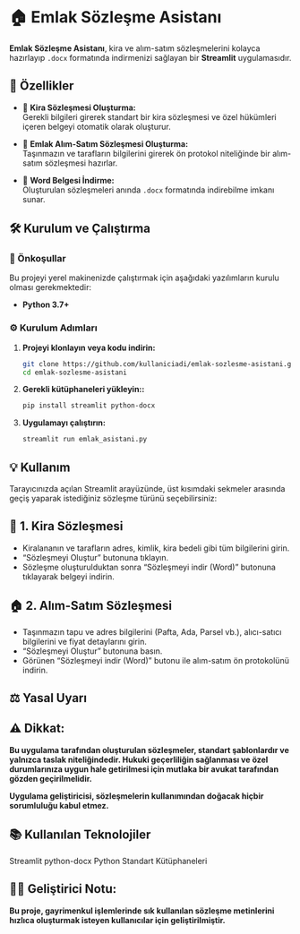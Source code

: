 # 🏠 Emlak Sözleşme Asistanı

**Emlak Sözleşme Asistanı**, kira ve alım-satım sözleşmelerini kolayca hazırlayıp `.docx` formatında indirmenizi sağlayan bir **Streamlit** uygulamasıdır.

## 🚀 Özellikler

- 🏢 **Kira Sözleşmesi Oluşturma:**  
  Gerekli bilgileri girerek standart bir kira sözleşmesi ve özel hükümleri içeren belgeyi otomatik olarak oluşturur.

- 🏡 **Emlak Alım-Satım Sözleşmesi Oluşturma:**  
  Taşınmazın ve tarafların bilgilerini girerek ön protokol niteliğinde bir alım-satım sözleşmesi hazırlar.

- 📄 **Word Belgesi İndirme:**  
  Oluşturulan sözleşmeleri anında `.docx` formatında indirebilme imkanı sunar.

## 🛠️ Kurulum ve Çalıştırma

### 🔧 Önkoşullar

  Bu projeyi yerel makinenizde çalıştırmak için aşağıdaki yazılımların kurulu olması gerekmektedir:

- **Python 3.7+**

### ⚙️ Kurulum Adımları

1. **Projeyi klonlayın veya kodu indirin:**
   ```bash
   git clone https://github.com/kullaniciadi/emlak-sozlesme-asistani.git
   cd emlak-sozlesme-asistani
   ```
2. **Gerekli kütüphaneleri yükleyin::**
   ```bash
   pip install streamlit python-docx
   ```
3. **Uygulamayı çalıştırın:**
   ```bash
   streamlit run emlak_asistani.py
   ```

## 💡 Kullanım

Tarayıcınızda açılan Streamlit arayüzünde, üst kısımdaki sekmeler arasında geçiş yaparak istediğiniz sözleşme türünü seçebilirsiniz:

## 🧾 1. Kira Sözleşmesi

- Kiralananın ve tarafların adres, kimlik, kira bedeli gibi tüm bilgilerini girin.
- “Sözleşmeyi Oluştur” butonuna tıklayın.
- Sözleşme oluşturulduktan sonra “Sözleşmeyi indir (Word)” butonuna tıklayarak belgeyi indirin.

## 🏠 2. Alım-Satım Sözleşmesi

- Taşınmazın tapu ve adres bilgilerini (Pafta, Ada, Parsel vb.), alıcı-satıcı bilgilerini ve fiyat detaylarını girin.
- “Sözleşmeyi Oluştur” butonuna basın.
- Görünen “Sözleşmeyi indir (Word)” butonu ile alım-satım ön protokolünü indirin.

## ⚖️ Yasal Uyarı

## ⚠️ Dikkat:
**Bu uygulama tarafından oluşturulan sözleşmeler, standart şablonlardır ve yalnızca taslak niteliğindedir.
Hukuki geçerliliğin sağlanması ve özel durumlarınıza uygun hale getirilmesi için mutlaka bir avukat tarafından gözden geçirilmelidir.**

**Uygulama geliştiricisi, sözleşmelerin kullanımından doğacak hiçbir sorumluluğu kabul etmez.**

## 📚 Kullanılan Teknolojiler
Streamlit
python-docx
Python Standart Kütüphaneleri

## 👨‍💻 Geliştirici Notu:
**Bu proje, gayrimenkul işlemlerinde sık kullanılan sözleşme metinlerini hızlıca oluşturmak isteyen kullanıcılar için geliştirilmiştir.**
